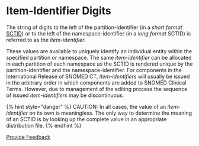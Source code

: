 # Item-Identifier Digits

The string of digits to the left of the partition-identifier (in a _short format_ [SCTID](../appendices/appendix-b.-specification-reference-information/s/sctid-data-type.md)) or to the left of the namespace-identifier (in a _long format_ SCTID) is referred to as the _item-identifier_.

These values are available to uniquely identify an individual entity within the specified partition or namespace. The same _item-identifier_ can be allocated in each partition of each namespace as the SCTID is rendered unique by the partition-identifier and the namespace-identifier. For components in the International Release of SNOMED CT, _item-identifiers_ will usually be issued in the arbitrary order in which components are added to SNOMED Clinical Terms. However, due to management of the editing process the sequence of issued _item-identifiers_ may be discontinuous.



{% hint style="danger" %}
CAUTION:  In all cases, the value of an _item-identifier_ on its own is meaningless. The only way to determine the meaning of an SCTID is by looking up the complete value in an appropriate distribution file.
{% endhint %}






<a href="https://docs.google.com/forms/d/e/1FAIpQLScTmbZIf0UEQwYDkY27EEWBkaiYkHSbR0_9DmFrMLXoQLyL7Q/viewform?usp=pp_url&entry.1767247133=Release+File+Specification&entry.670899847=Item-Identifier%20Digits" class="button primary">Provide Feedback</a>
